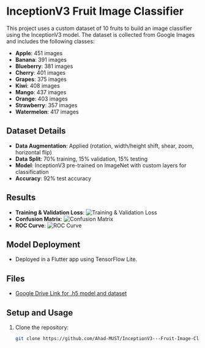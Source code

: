 # InceptionV3 Fruit Image Classifier

This project uses a custom dataset of 10 fruits to build an image classifier using the InceptionV3 model. The dataset is collected from Google Images and includes the following classes:

- **Apple**: 451 images
- **Banana**: 391 images
- **Blueberry**: 381 images
- **Cherry**: 401 images
- **Grapes**: 375 images
- **Kiwi**: 408 images
- **Mango**: 437 images
- **Orange**: 403 images
- **Strawberry**: 357 images
- **Watermelon**: 417 images

## Dataset Details
- **Data Augmentation**: Applied (rotation, width/height shift, shear, zoom, horizontal flip)
- **Data Split**: 70% training, 15% validation, 15% testing
- **Model**: InceptionV3 pre-trained on ImageNet with custom layers for classification
- **Accuracy**: 92% test accuracy

## Results
- **Training & Validation Loss**: ![Training & Validation Loss](screenshots/train_val_loss.png)
- **Confusion Matrix**: ![Confusion Matrix](screenshots/confusion_matrix.png)
- **ROC Curve**: ![ROC Curve](screenshots/roc_curve.png)

## Model Deployment
- Deployed in a Flutter app using TensorFlow Lite.

## Files
- [Google Drive Link for .h5 model and dataset](your-link-here)

## Setup and Usage

1. Clone the repository:
   ```bash
   git clone https://github.com/Ahad-MUST/InceptionV3---Fruit-Image-Classifier-Using-a-Random-Dataset.git
